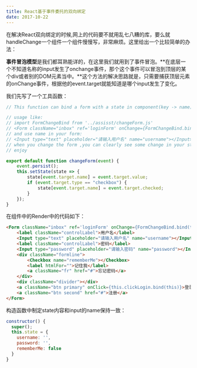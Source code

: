 ```yaml
---
title: React基于事件委托的双向绑定
date: 2017-10-22
---
```


在解决React双向绑定的时候,网上的代码要不就用乱七八糟的库，要么就handleChange一个组件一个组件慢慢写，非常麻烦。这里给出一个比较简单的办法：

**事件冒泡模型**是我们都耳熟能详的，在这里我们就用到了事件冒泡。**在底层一个不知道名称的input发生了onchange事件，那个这个事件可以冒泡到顶层的某个div或者别的DOM元素当中。**这个方法的解决思路就是，只需要捕获顶层元素的onChange事件，根据他的event.target就能知道是哪个input发生了变化。

我们先写了一个工具函数：

```javascript
// This function can bind a form with a state in component(key -> name)

// usage like:
// import FormChangeBind from '../assisst/changeForm.js'
// <Form className="inbox" ref='loginForm' onChange={FormChangeBind.bind(this)}>
// and use name in your form:
// <Input type="text" placeholder="请输入用户名" name="username"></Input>
// when you change the form ,you can clearly see some change in your state in component
// enjoy

export default function changeForm(event) {
    event.persist();
    this.setState(state => {
        state[event.target.name] = event.target.value;
        if (event.target.type == "checkbox") {
            state[event.target.name] = event.target.checked;
        }
    });
}
```

在组件中的Render中的代码如下：

```html
<Form className="inbox" ref='loginForm' onChange={FormChangeBind.bind(this)}>
    <label className="controlLabel">用户名</label>
    <Input type="text" placeholder="请输入用户名" name="username"></Input>
    <label className="controlLabel">密码</label>
    <Input type="password" placeholder="请输入密码" name="password"></Input>
    <div className="formline">
        <Checkbox name="rememberMe"></Checkbox>
        <label htmlFor="">记住我</label>
        <a className="fr" href="#">忘记密码</a>
    </div>
    <div className="divider"></div>
    <a className="btn primary" onClick={this.clickLogin.bind(this)}>登录</a>
    <a className="btn second" href="#">注册</a>
</Form>
```

构造函数中制定state内容和input的name保持一致：

```javascript
constructor() {
  super();
  this.state = {
    username: '',
    password: '',
    rememberMe: false
  }
}
```



